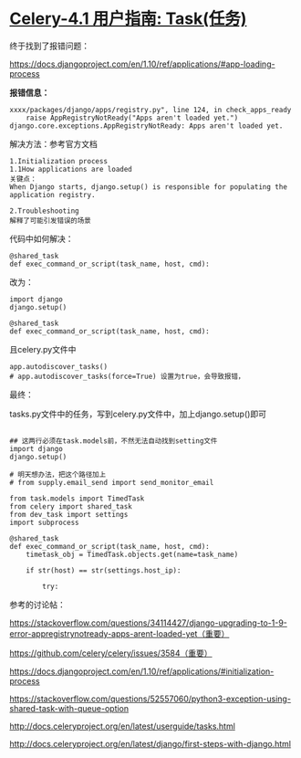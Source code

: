 # [Celery-4.1 用户指南: Task(任务)](https://www.cnblogs.com/zh605929205/p/9861058.html)

终于找到了报错问题：

https://docs.djangoproject.com/en/1.10/ref/applications/#app-loading-process

**报错信息：**

```
xxxx/packages/django/apps/registry.py", line 124, in check_apps_ready
    raise AppRegistryNotReady("Apps aren't loaded yet.")
django.core.exceptions.AppRegistryNotReady: Apps aren't loaded yet.
```

解决方法：参考官方文档

```
1.Initialization process
1.1How applications are loaded
关键点：
When Django starts, django.setup() is responsible for populating the application registry.

2.Troubleshooting
解释了可能引发错误的场景
```

代码中如何解决：

```
@shared_task
def exec_command_or_script(task_name, host, cmd):
```

改为：

```
import django
django.setup()

@shared_task
def exec_command_or_script(task_name, host, cmd):
```

且celery.py文件中

```
app.autodiscover_tasks()
# app.autodiscover_tasks(force=True) 设置为true，会导致报错，

```





最终：

tasks.py文件中的任务，写到celery.py文件中，加上django.setup()即可

```

## 这两行必须在task.models前，不然无法自动找到setting文件
import django
django.setup()

# 明天想办法，把这个路径加上
# from supply.email_send import send_monitor_email

from task.models import TimedTask
from celery import shared_task
from dev_task import settings
import subprocess

@shared_task
def exec_command_or_script(task_name, host, cmd):
    timetask_obj = TimedTask.objects.get(name=task_name)

    if str(host) == str(settings.host_ip):

        try:
```



参考的讨论帖：

https://stackoverflow.com/questions/34114427/django-upgrading-to-1-9-error-appregistrynotready-apps-arent-loaded-yet（重要）

https://github.com/celery/celery/issues/3584（重要）

https://docs.djangoproject.com/en/1.10/ref/applications/#initialization-process

https://stackoverflow.com/questions/52557060/python3-exception-using-shared-task-with-queue-option

http://docs.celeryproject.org/en/latest/userguide/tasks.html

http://docs.celeryproject.org/en/latest/django/first-steps-with-django.html